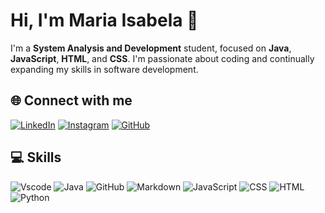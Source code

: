 # Hi, I'm Maria Isabela 🧋

I'm a **System Analysis and Development** student, focused on **Java**, **JavaScript**, **HTML**, and **CSS**. I'm passionate about coding and continually expanding my skills in software development.

## 🌐 Connect with me
[![LinkedIn](https://img.shields.io/badge/LinkedIn-1C1F26?style=for-the-badge&logo=linkedin&logoColor=white)](https://www.linkedin.com/in/maria-isabela-miatto-de-lima-382520a6/) 
[![Instagram](https://img.shields.io/badge/Instagram-1C1F26?style=for-the-badge&logo=instagram&logoColor=white)](https://www.instagram.com/m.isabela__/)
[![GitHub](https://img.shields.io/badge/GitHub-1C1F26?style=for-the-badge&logo=github&logoColor=white)](https://github.com/mariamiatto)

## 💻 Skills
![Vscode](https://img.shields.io/badge/Vscode-1C1F26?style=for-the-badge&logo=visual-studio-code&logoColor=white)
![Java](https://img.shields.io/badge/Java-1C1F26?style=for-the-badge&logo=openjdk&logoColor=white)
![GitHub](https://img.shields.io/badge/GitHub-1C1F26?style=for-the-badge&logo=github&logoColor=white)
![Markdown](https://img.shields.io/badge/Markdown-1C1F26?style=for-the-badge&logo=markdown&logoColor=white)
![JavaScript](https://img.shields.io/badge/JavaScript-1C1F26?style=for-the-badge&logo=javascript&logoColor=white)
![CSS](https://img.shields.io/badge/CSS3-1C1F26?style=for-the-badge&logo=css3&logoColor=white)
![HTML](https://img.shields.io/badge/HTML5-1C1F26?style=for-the-badge&logo=html5&logoColor=white)
![Python](https://img.shields.io/badge/Python-1C1F26?style=for-the-badge&logo=python&logoColor=white)
